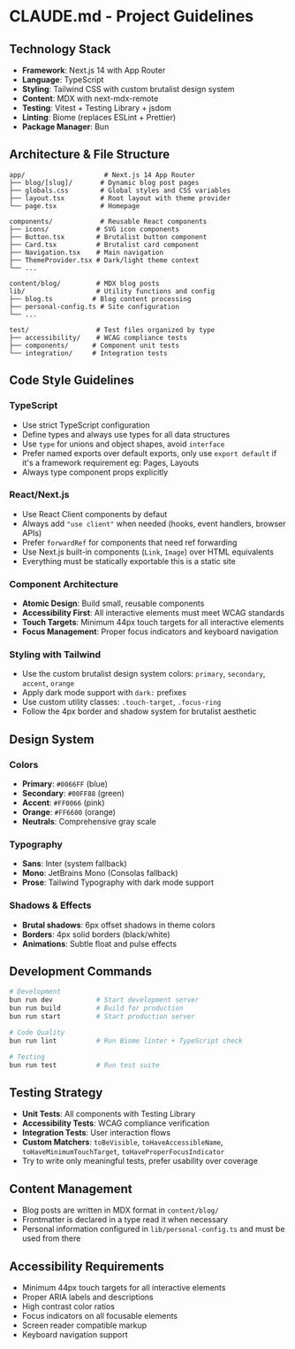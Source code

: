 # CLAUDE.md - Project Guidelines

## Technology Stack

- **Framework**: Next.js 14 with App Router
- **Language**: TypeScript
- **Styling**: Tailwind CSS with custom brutalist design system
- **Content**: MDX with next-mdx-remote
- **Testing**: Vitest + Testing Library + jsdom
- **Linting**: Biome (replaces ESLint + Prettier)
- **Package Manager**: Bun

## Architecture & File Structure

```
app/                    # Next.js 14 App Router
├── blog/[slug]/       # Dynamic blog post pages
├── globals.css        # Global styles and CSS variables
├── layout.tsx         # Root layout with theme provider
└── page.tsx           # Homepage

components/            # Reusable React components
├── icons/            # SVG icon components
├── Button.tsx        # Brutalist button component
├── Card.tsx          # Brutalist card component
├── Navigation.tsx    # Main navigation
├── ThemeProvider.tsx # Dark/light theme context
└── ...

content/blog/         # MDX blog posts
lib/                  # Utility functions and config
├── blog.ts          # Blog content processing
├── personal-config.ts # Site configuration
└── ...

test/                 # Test files organized by type
├── accessibility/    # WCAG compliance tests
├── components/      # Component unit tests
└── integration/     # Integration tests
```

## Code Style Guidelines

### TypeScript

- Use strict TypeScript configuration
- Define types and always use types for all data structures
- Use `type` for unions and object shapes, avoid `interface`
- Prefer named exports over default exports, only use `export default` if it's a framework requirement eg: Pages, Layouts
- Always type component props explicitly

### React/Next.js

- Use React Client components by defaut
- Always add `"use client"` when needed (hooks, event handlers, browser APIs)
- Prefer `forwardRef` for components that need ref forwarding
- Use Next.js built-in components (`Link`, `Image`) over HTML equivalents
- Everything must be statically exportable this is a static site

### Component Architecture

- **Atomic Design**: Build small, reusable components
- **Accessibility First**: All interactive elements must meet WCAG standards
- **Touch Targets**: Minimum 44px touch targets for all interactive elements
- **Focus Management**: Proper focus indicators and keyboard navigation

### Styling with Tailwind

- Use the custom brutalist design system colors: `primary`, `secondary`, `accent`, `orange`
- Apply dark mode support with `dark:` prefixes
- Use custom utility classes: `.touch-target`, `.focus-ring`
- Follow the 4px border and shadow system for brutalist aesthetic

## Design System

### Colors

- **Primary**: `#0066FF` (blue)
- **Secondary**: `#00FF88` (green)
- **Accent**: `#FF0066` (pink)
- **Orange**: `#FF6600` (orange)
- **Neutrals**: Comprehensive gray scale

### Typography

- **Sans**: Inter (system fallback)
- **Mono**: JetBrains Mono (Consolas fallback)
- **Prose**: Tailwind Typography with dark mode support

### Shadows & Effects

- **Brutal shadows**: 6px offset shadows in theme colors
- **Borders**: 4px solid borders (black/white)
- **Animations**: Subtle float and pulse effects

## Development Commands

```bash
# Development
bun run dev           # Start development server
bun run build         # Build for production
bun run start         # Start production server

# Code Quality
bun run lint          # Run Biome linter + TypeScript check

# Testing
bun run test          # Run test suite
```

## Testing Strategy

- **Unit Tests**: All components with Testing Library
- **Accessibility Tests**: WCAG compliance verification
- **Integration Tests**: User interaction flows
- **Custom Matchers**: `toBeVisible`, `toHaveAccessibleName`, `toHaveMinimumTouchTarget`, `toHaveProperFocusIndicator`
- Try to write only meaningful tests, prefer usability over coverage

## Content Management

- Blog posts are written in MDX format in `content/blog/`
- Frontmatter is declared in a type read it when necessary
- Personal information configured in `lib/personal-config.ts` and must be used from there

## Accessibility Requirements

- Minimum 44px touch targets for all interactive elements
- Proper ARIA labels and descriptions
- High contrast color ratios
- Focus indicators on all focusable elements
- Screen reader compatible markup
- Keyboard navigation support

